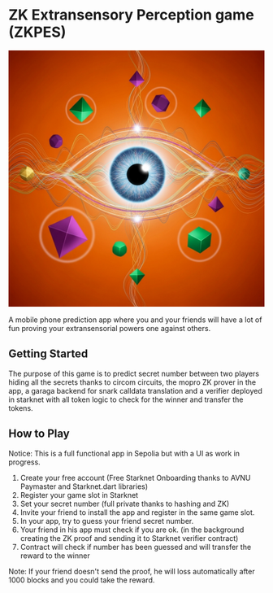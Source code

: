 # ZK Extransensory Perception game (ZKPES)

![ESP Game](assets/pes.png)

A mobile phone prediction app where you and your friends will have a lot of fun proving your extransensorial powers one against others.

## Getting Started

The purpose of this game is to predict secret number between two players hiding all the secrets thanks to circom circuits, the mopro ZK prover in the app, a garaga backend for snark calldata translation and a verifier deployed in starknet with all token logic to check for the winner and transfer the tokens.

## How to Play
Notice: This is a full functional app in Sepolia but with a UI as work in progress.

1. Create your free account (Free Starknet Onboarding thanks to AVNU Paymaster and Starknet.dart libraries)
2. Register your game slot in Starknet
3. Set your secret number (full private thanks to hashing and ZK)
4. Invite your friend to install the app and register in the same game slot.
5. In your app, try to guess your friend secret number.
6. Your friend in his app must check if you are ok. (in the background creating the ZK proof and sending it to Starknet verifier contract)
7. Contract will check if number has been guessed and will transfer the reward to the winner

Note: If your friend doesn't send the proof, he will loss automatically after 1000 blocks and you could take the reward.